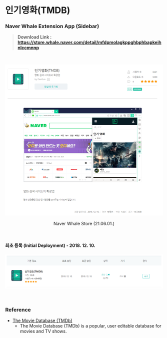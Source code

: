 # 인기영화(TMDB)
### Naver Whale Extension App (Sidebar)
> **Download Link :**
> **https://store.whale.naver.com/detail/mfdpmolagkppghbphbapkeihnlccmnnp**

<br/>

<p align="center">
    <img src="README.assets/store.png"/>
<div align="center">Naver Whale Store (21.06.01.)</div>
</p>

<br/>

#### 최초 등록 (Initial Deployment) - 2018. 12. 10.

<p align="center">
    <img src="README.assets/init-deploy.png"/>
</p>
<br/>

### Reference

- [The Movie Database (TMDb)](https://www.themoviedb.org/?language=ko-KR)
  - The Movie Database (TMDb) is a popular, user editable database for movies and TV shows.
